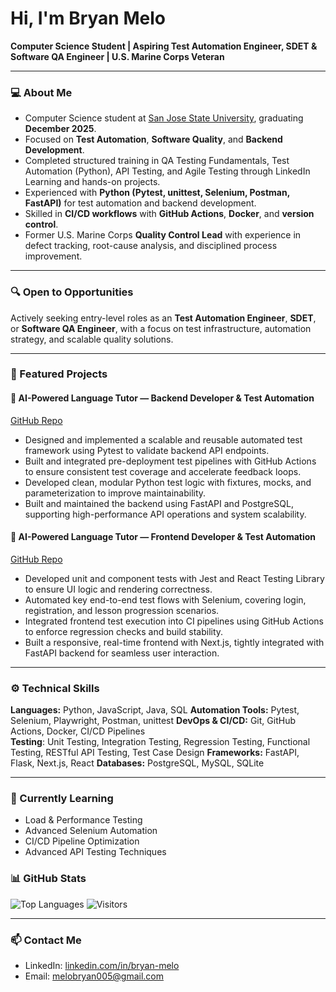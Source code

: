 # Hi, I'm Bryan Melo

**Computer Science Student | Aspiring Test Automation Engineer, SDET & Software QA Engineer | U.S. Marine Corps Veteran**

---

### 💻 About Me

- Computer Science student at [San Jose State University](https://www.sjsu.edu/cs/), graduating **December 2025**.
- Focused on **Test Automation**, **Software Quality**, and **Backend Development**.
- Completed structured training in QA Testing Fundamentals, Test Automation (Python), API Testing, and Agile Testing through LinkedIn Learning and hands-on projects.
- Experienced with **Python (Pytest, unittest, Selenium, Postman, FastAPI)** for test automation and backend development.
- Skilled in **CI/CD workflows** with **GitHub Actions**, **Docker**, and **version control**.
- Former U.S. Marine Corps **Quality Control Lead** with experience in defect tracking, root-cause analysis, and disciplined process improvement.

---

### 🔍 Open to Opportunities

Actively seeking entry-level roles as an **Test Automation Engineer**,  **SDET**, or **Software QA Engineer**, with a focus on test infrastructure, automation strategy, and scalable quality solutions.

---

### 📂 Featured Projects

#### 🧠 AI-Powered Language Tutor — Backend Developer & Test Automation  
[GitHub Repo](https://github.com/bryan-melo/ai-language-tutor-backend)  
- Designed and implemented a scalable and reusable automated test framework using Pytest to validate backend API
endpoints.
- Built and integrated pre-deployment test pipelines with GitHub Actions to ensure consistent test coverage and accelerate
feedback loops.
- Developed clean, modular Python test logic with fixtures, mocks, and parameterization to improve maintainability.
- Built and maintained the backend using FastAPI and PostgreSQL, supporting high-performance API operations and system
scalability.

#### 🧠 AI-Powered Language Tutor — Frontend Developer & Test Automation  
[GitHub Repo](https://github.com/bryan-melo/ai-language-tutor-frontend)  
- Developed unit and component tests with Jest and React Testing Library to ensure UI logic and rendering correctness.
- Automated key end-to-end test flows with Selenium, covering login, registration, and lesson progression scenarios.
- Integrated frontend test execution into CI pipelines using GitHub Actions to enforce regression checks and build stability.
- Built a responsive, real-time frontend with Next.js, tightly integrated with FastAPI backend for seamless user interaction.

---

### ⚙️ Technical Skills

**Languages:** Python, JavaScript, Java, SQL
**Automation Tools:** Pytest, Selenium, Playwright, Postman, unittest
**DevOps & CI/CD:** Git, GitHub Actions, Docker, CI/CD Pipelines  
**Testing**: Unit Testing, Integration Testing, Regression Testing, Functional Testing, RESTful API Testing, Test Case Design
**Frameworks:** FastAPI, Flask, Next.js, React
**Databases:** PostgreSQL, MySQL, SQLite  

---

### 📖 Currently Learning

- Load & Performance Testing
- Advanced Selenium Automation
- CI/CD Pipeline Optimization
- Advanced API Testing Techniques

### 📊 GitHub Stats

![Top Languages](https://github-readme-stats.vercel.app/api/top-langs/?username=bryan-melo&layout=compact)
![Visitors](https://komarev.com/ghpvc/?username=bryan-melo&color=blue)

---

### 📫 Contact Me

- LinkedIn: [linkedin.com/in/bryan-melo](https://linkedin.com/in/bryan-melo)
- Email: melobryan005@gmail.com
